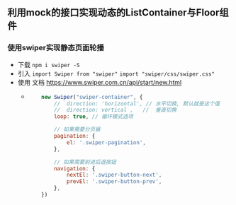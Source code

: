 ## 利用mock的接口实现动态的ListContainer与Floor组件

### 使用swiper实现静态页面轮播
- 下载  `npm i swiper -S`
- 引入  `import Swiper from "swiper"`     `import "swiper/css/swiper.css"`
- 使用 文档   https://www.swiper.com.cn/api/start/new.html
  - ```js
        new Swiper("swiper-container", {
            //  direction: 'horizontal', // 水平切换, 默认就是这个值
            //  direction: vertical ,   //  垂直切换
            loop: true, // 循环模式选项

            // 如果需要分页器
            pagination: {
                el: '.swiper-pagination',
            },

            // 如果需要前进后退按钮
            navigation: {
                nextEl: '.swiper-button-next',
                prevEl: '.swiper-button-prev',
            },
        })
    ```